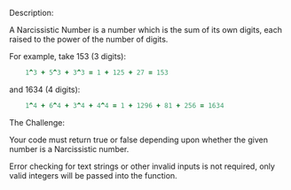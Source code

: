 Description:

A Narcissistic Number is a number which is the sum of its own digits, each raised to the power of the number of digits.

For example, take 153 (3 digits):
```ruby
    1^3 + 5^3 + 3^3 = 1 + 125 + 27 = 153
```
and 1634 (4 digits):
```ruby
    1^4 + 6^4 + 3^4 + 4^4 = 1 + 1296 + 81 + 256 = 1634
```
The Challenge:

Your code must return true or false depending upon whether the given number is a Narcissistic number.

Error checking for text strings or other invalid inputs is not required, only valid integers will be passed into the function.
